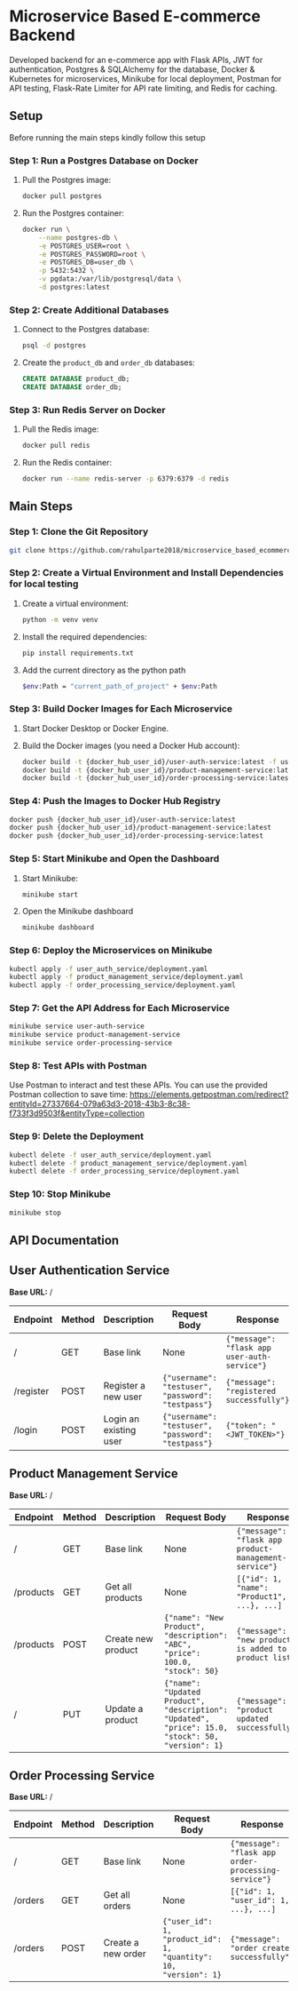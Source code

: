 # Microservice Based E-commerce Backend

Developed backend for an e-commerce app with Flask APIs, JWT for authentication, Postgres & SQLAlchemy for the database, Docker & Kubernetes for microservices, Minikube for local deployment, Postman for API testing, Flask-Rate Limiter for API rate limiting, and Redis for caching.

## Setup

Before running the main steps kindly follow this setup

### Step 1: Run a Postgres Database on Docker

1. Pull the Postgres image:

    ```sh
    docker pull postgres
    ```

2. Run the Postgres container:

    ```sh
    docker run \
        --name postgres-db \
        -e POSTGRES_USER=root \
        -e POSTGRES_PASSWORD=root \
        -e POSTGRES_DB=user_db \
        -p 5432:5432 \
        -v pgdata:/var/lib/postgresql/data \
        -d postgres:latest
    ```

### Step 2: Create Additional Databases

1. Connect to the Postgres database:

    ```sh
    psql -d postgres
    ```

2. Create the `product_db` and `order_db` databases:

    ```sql
    CREATE DATABASE product_db;
    CREATE DATABASE order_db;
    ```

### Step 3: Run Redis Server on Docker

1. Pull the Redis image:

    ```sh
    docker pull redis
    ```

2. Run the Redis container:

    ```sh
    docker run --name redis-server -p 6379:6379 -d redis
    ```

## Main Steps

### Step 1: Clone the Git Repository

```sh
git clone https://github.com/rahulparte2018/microservice_based_ecommerce_backend.git
```

### Step 2: Create a Virtual Environment and Install Dependencies for local testing

1. Create a virtual environment:

    ```sh
    python -m venv venv
    ```

2. Install the required dependencies:

    ```sh
    pip install requirements.txt
    ```

3. Add the current directory as the python path

    ```sh
    $env:Path = "current_path_of_project" + $env:Path
    ```

### Step 3: Build Docker Images for Each Microservice

1. Start Docker Desktop or Docker Engine.
2. Build the Docker images (you need a Docker Hub account):

    ```sh
    docker build -t {docker_hub_user_id}/user-auth-service:latest -f user_auth_service/Dockerfile .
    docker build -t {docker_hub_user_id}/product-management-service:latest -f product_management_service/Dockerfile .
    docker build -t {docker_hub_user_id}/order-processing-service:latest -f order_processing_service/Dockerfile .
    ```

### Step 4: Push the Images to Docker Hub Registry

```sh
docker push {docker_hub_user_id}/user-auth-service:latest
docker push {docker_hub_user_id}/product-management-service:latest
docker push {docker_hub_user_id}/order-processing-service:latest
```

### Step 5: Start Minikube and Open the Dashboard

1. Start Minikube:

    ```sh
    minikube start
    ```

2. Open the Minikube dashboard

    ```sh
    minikube dashboard
    ```

### Step 6: Deploy the Microservices on Minikube

```sh
kubectl apply -f user_auth_service/deployment.yaml
kubectl apply -f product_management_service/deployment.yaml
kubectl apply -f order_processing_service/deployment.yaml
```

### Step 7: Get the API Address for Each Microservice

```sh
minikube service user-auth-service
minikube service product-management-service
minikube service order-processing-service
```

### Step 8: Test APIs with Postman

Use Postman to interact and test these APIs. You can use the provided Postman collection to save time:
    <https://elements.getpostman.com/redirect?entityId=27337664-079a63d3-2018-43b3-8c38-f733f3d9503f&entityType=collection>

### Step 9: Delete the Deployment

```sh
kubectl delete -f user_auth_service/deployment.yaml
kubectl delete -f product_management_service/deployment.yaml
kubectl delete -f order_processing_service/deployment.yaml
```

### Step 10: Stop Minikube

```sh
minikube stop
```

## API Documentation

## User Authentication Service

**Base URL:** /

| Endpoint   | Method | Description            | Request Body                                    | Response                                   |
|------------|--------|------------------------|-------------------------------------------------|--------------------------------------------|
| /          | GET    | Base link              | None                                            | `{"message": "flask app user-auth-service"}`     |
| /register  | POST   | Register a new user    | `{"username": "testuser", "password": "testpass"}` | `{"message": "registered successfully"}`      |
| /login     | POST   | Login an existing user | `{"username": "testuser", "password": "testpass"}` | `{"token": "<JWT_TOKEN>"}`                    |

## Product Management Service

**Base URL:** /

| Endpoint   | Method | Description        | Request Body                                                                                     | Response                                   |
|------------|--------|--------------------|--------------------------------------------------------------------------------------------------|--------------------------------------------|
| /          | GET    | Base link          | None                                                 | `{"message": "flask app product-management-service"}`|
| /products  | GET    | Get all products   | None                                                 | `[{"id": 1, "name": "Product1", ...}, ...]`|
| /products  | POST   | Create new product | `{"name": "New Product", "description": "ABC", "price": 100.0, "stock": 50}`  | `{"message": "new product is added to product list"}`|
| /<id>      | PUT    | Update a product   | `{"name": "Updated Product", "description": "Updated", "price": 15.0, "stock": 50, "version": 1}` | `{"message": "product updated successfully"}`|

## Order Processing Service

**Base URL:** /

| Endpoint   | Method | Description         | Request Body                                    | Response                                   |
|------------|--------|---------------------|-------------------------------------------------|--------------------------------------------|
| /          | GET    | Base link           | None                                            | `{"message": "flask app order-processing-service"}`|
| /orders    | GET    | Get all orders      | None                                            | `[{"id": 1, "user_id": 1, ...}, ...]`|
| /orders    | POST   | Create a new order  | `{"user_id": 1, "product_id": 1, "quantity": 10, "version": 1}` | `{"message": "order created successfully"}`|
